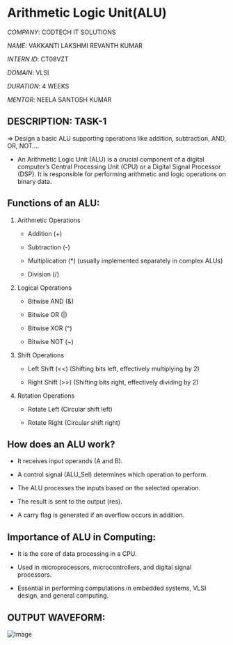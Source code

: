 # Arithmetic Logic Unit(ALU) 

*COMPANY*: CODTECH IT SOLUTIONS

*NAME*: VAKKANTI LAKSHMI REVANTH KUMAR

*INTERN ID*: CT08VZT

*DOMAIN*: VLSI

*DURATION*: 4 WEEKS

*MENTOR*: NEELA SANTOSH KUMAR

## DESCRIPTION: TASK-1

=> Design a basic ALU supporting operations like addition, subtraction, AND, OR, NOT....

   * An Arithmetic Logic Unit (ALU) is a crucial component of a digital computer’s Central Processing Unit (CPU) or a Digital Signal Processor (DSP).
     It is responsible for performing arithmetic and logic operations on binary data.

## Functions of an ALU:

  1. Arithmetic Operations
  
     - Addition (+)
     
     - Subtraction (-)
     
     - Multiplication (*) (usually implemented separately in complex ALUs)
     
     - Division (/)
  
  2. Logical Operations
  
     - Bitwise AND (&)

     - Bitwise OR (|)

     - Bitwise XOR (^)

     - Bitwise NOT (~)
  
  3. Shift Operations
  
     - Left Shift (<<) (Shifting bits left, effectively multiplying by 2)

     - Right Shift (>>) (Shifting bits right, effectively dividing by 2)
  
  4. Rotation Operations

     - Rotate Left (Circular shift left)

     - Rotate Right (Circular shift right)

## How does an ALU work?
  
  * It receives input operands (A and B).
  
  * A control signal (ALU_Sel) determines which operation to perform.
  
  * The ALU processes the inputs based on the selected operation.
  
  * The result is sent to the output (res).
  
  * A carry flag is generated if an overflow occurs in addition.

## Importance of ALU in Computing:

  * It is the core of data processing in a CPU.
  
  * Used in microprocessors, microcontrollers, and digital signal processors.
  
  * Essential in performing computations in embedded systems, VLSI design, and general computing.

## OUTPUT WAVEFORM:

![Image](https://github.com/user-attachments/assets/60f7d37d-0be3-4296-ae9a-9660ffc6ce5f)

